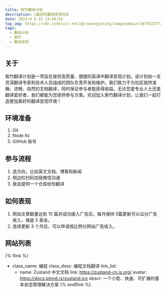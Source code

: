 ```yaml
---
title: 紫竹翻译计划
description: 🎋最好的翻译变现社区
date: 2023-0 6-15 13:48:54
top_img: https://cdn.jsdelivr.net/gh/youngjuning/images@main/1679323772618.png
tags:
  - 翻译计划
  - 紫竹
  - 翻译变现
---
```


## 关于

紫竹翻译计划是一项旨在提供高质量、便捷的英译中翻译变现计划。该计划由一支资深翻译专家和技术人员组成的团队负责开发和维护。我们致力于为社区提供准确、流畅、自然的文档翻译，同时保证参与者能获得收益。无论您是专业人士还是翻译爱好者，我们都能为您提供参与方案。欢迎加入紫竹翻译计划，让我们一起打造更加美好的翻译变现环境！

## 环境准备

1. Git
2. Node lts
3. GitHub 账号

## 参与流程

1. 选方向，比如英文文档、博客和新闻
2. 侧边栏扫码加我微信沟通
3. 我会提供一个仓库给你翻译

## 如何表现

1. 网站文章数量达到 15 篇并成功接入广告后，每月保持 5篇更新可以瓜分广告收入，保底 5 美金。
2. 连续更新 3 个月后，可以申请按比例分网站广告收入。

## 网站列表

{% flink %}
- class_name: 编程
  class_desc: 编程文档翻译
  link_list:
    - name: Zustand 中文文档
      link: https://zustand-cn.js.org/
      avatar: https://docs.pmnd.rs/zustand.ico
      descr: 一个小型、快速、可扩展的基本状态管理解决方案
{% endflink %}
